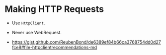 # Making HTTP Requests

* Use `HttpClient`. 
* Never use WebRequest.

* https://gist.github.com/ReubenBond/de6389ef84b66ca3768754dd0d27fce8#file-httpclientrecommendations-md